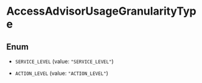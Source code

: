

# AccessAdvisorUsageGranularityType

## Enum


* `SERVICE_LEVEL` (value: `"SERVICE_LEVEL"`)

* `ACTION_LEVEL` (value: `"ACTION_LEVEL"`)



